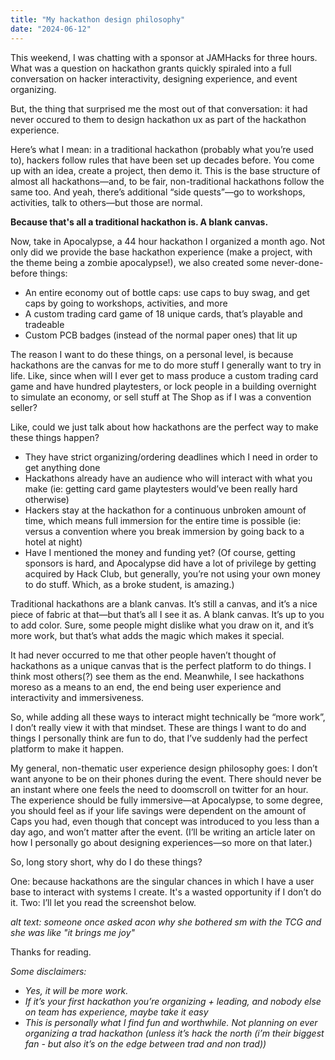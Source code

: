 ```yaml
---
title: "My hackathon design philosophy"
date: "2024-06-12"
---
```


This weekend, I was chatting with a sponsor at JAMHacks for three hours. What was a question on hackathon grants quickly spiraled into a full conversation on hacker interactivity, designing experience, and event organizing. 

But, the thing that surprised me the most out of that conversation: it had never occured to them to design hackathon ux as part of the hackathon experience.

Here’s what I mean: in a traditional hackathon (probably what you’re used to), hackers follow rules that have been set up decades before. You come up with an idea, create a project, then demo it. This is the base structure of almost all hackathons—and, to be fair, non-traditional hackathons follow the same too. And yeah, there’s additional “side quests”—go to workshops, activities, talk to others—but those are normal. 

**Because that's all a traditional hackathon is. A blank canvas.**

Now, take in Apocalypse, a 44 hour hackathon I organized a month ago. Not only did we provide the base hackathon experience (make a project, with the theme being a zombie apocalypse!), we also created some never-done-before things:
- An entire economy out of bottle caps: use caps to buy swag, and get caps by going to workshops, activities, and more
- A custom trading card game of 18 unique cards, that’s playable and tradeable 
- Custom PCB badges (instead of the normal paper ones) that lit up

The reason I want to do these things, on a personal level, is because hackathons are the canvas for me to do more stuff I generally want to try in life. Like, since when will I ever get to mass produce a custom trading card game and have hundred playtesters, or lock people in a building overnight to simulate an economy, or sell stuff at The Shop as if I was a convention seller? 

Like, could we just talk about how hackathons are the perfect way to make these things happen?
- They have strict organizing/ordering deadlines which I need in order to get anything done
- Hackathons already have an audience who will interact with what you make (ie: getting card game playtesters would’ve been really hard otherwise)
- Hackers stay at the hackathon for a continuous unbroken amount of time, which means full immersion for the entire time is possible (ie: versus a convention where you break immersion by going back to a hotel at night) 
- Have I mentioned the money and funding yet? (Of course, getting sponsors is hard, and Apocalypse did have a lot of privilege by getting acquired by Hack Club, but generally, you’re not using your own money to do stuff. Which, as a broke student, is amazing.) 

Traditional hackathons are a blank canvas. It’s still a canvas, and it’s a nice piece of fabric at that—but that’s all I see it as. A blank canvas. It’s up to you to add color. Sure, some people might dislike what you draw on it, and it’s more work, but that’s what adds the magic which makes it special. 

It had never occurred to me that other people haven’t thought of hackathons as a unique canvas that is the perfect platform to do things. I think most others(?) see them as the end. Meanwhile, I see hackathons moreso as a means to an end, the end being user experience and interactivity and immersiveness. 

So, while adding all these ways to interact might technically be “more work”, I don’t really view it with that mindset. These are things I want to do and things I personally think are fun to do, that I’ve suddenly had the perfect platform to make it happen. 

My general, non-thematic user experience design philosophy goes: I don’t want anyone to be on their phones during the event. There should never be an instant where one feels the need to doomscroll on twitter for an hour. The experience should be fully immersive—at Apocalypse, to some degree, you should feel as if your life savings were dependent on the amount of Caps you had, even though that concept was introduced to you less than a day ago, and won’t matter after the event. (I’ll be writing an article later on how I personally go about designing experiences—so more on that later.)

So, long story short, why do I do these things? 

One: because hackathons are the singular chances in which I have a user base to interact with systems I create. It's a wasted opportunity if I don’t do it.
Two: I’ll let you read the screenshot below.

*alt text: someone once asked acon why she bothered sm with the TCG and she was like "it brings me joy"*

Thanks for reading. 

*Some disclaimers:*
- *Yes, it will be more work.*
- *If it’s your first hackathon you’re organizing + leading, and nobody else on team has experience, maybe take it easy*
- *This is personally what I find fun and worthwhile. Not planning on ever organizing a trad hackathon (unless it’s hack the north (i’m their biggest fan - but also it’s on the edge between trad and non trad))*
